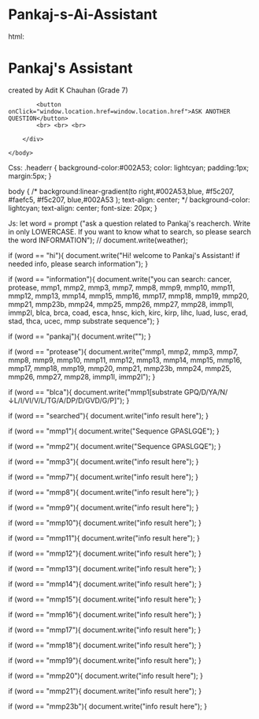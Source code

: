 # Pankaj-s-Ai-Assistant
html:
<!DOCTYPE html>
<html>
    <head>
        <title>
           AI Assistant by Aditi K Chauhan Grade 7
        </title>
    </head>
    <body>
        <div class="headerr">
            <h1>Pankaj's Assistant</h1> 
            <p>created by Adit K Chauhan (Grade 7) </p>

<!-- <p>(reload to chat again)</p> -->
            <button onClick="window.location.href=window.location.href">ASK ANOTHER QUESTION</button>
            <br> <br> <br>

        </div>
        
    </body>
</html>


Css:
.headerr {
    background-color:#002A53;
    color: lightcyan;
    padding:1px;
    margin:5px;
}

body {
   /* background:linear-gradient(to right,#002A53,blue, #f5c207, #faefc5, #f5c207, blue,#002A53 );
    text-align: center; */
    background-color: lightcyan;
    text-align: center;
    font-size: 20px;
}






Js:
let word = prompt ("ask a question related to Pankaj's reacherch. Write in only LOWERCASE. If you want to know what to search, so please search the word INFORMATION");
// document.write(weather);



if (word == "hi"){
    document.write("Hi! welcome to Pankaj's Assistant! if needed info, please search information");
}



if (word == "information"){
    document.write("you can search: cancer, protease, mmp1, mmp2, mmp3, mmp7, mmp8, mmp9, mmp10, mmp11, mmp12, mmp13, mmp14, mmp15, mmp16, mmp17, mmp18, mmp19, mmp20, mmp21, mmp23b, mmp24, mmp25, mmp26, mmp27, mmp28, immp1l, immp2l, blca, brca, coad, esca, hnsc, kich, kirc, kirp, lihc, luad, lusc, erad, stad, thca, ucec, mmp substrate sequence");
}




if (word == "pankaj"){
    document.write("");
}



if (word == "protease"){
    document.write("mmp1, mmp2, mmp3, mmp7, mmp8, mmp9, mmp10, mmp11, mmp12, mmp13, mmp14, mmp15, mmp16, mmp17, mmp18, mmp19, mmp20, mmp21, mmp23b, mmp24, mmp25, mmp26, mmp27, mmp28, immp1l, immp2l");
}


if (word == "blca"){
    document.write("mmp1[substrate GPQ/D/YA/N/↓L/I/VI/V/L/TG/A/DP/D/GVD/G/P]");
}



if (word == "searched"){
    document.write("info result here");
}



if (word == "mmp1"){
    document.write("Sequence GPASLGQE");
}



if (word == "mmp2"){
    document.write("Sequence GPASLGQE");
}





if (word == "mmp3"){
    document.write("info result here");
}




if (word == "mmp7"){
    document.write("info result here");
}



if (word == "mmp8"){
    document.write("info result here");
}



if (word == "mmp9"){
    document.write("info result here");
}



if (word == "mmp10"){
    document.write("info result here");
}





if (word == "mmp11"){
    document.write("info result here");
}



if (word == "mmp12"){
    document.write("info result here");
}



if (word == "mmp13"){
    document.write("info result here");
}



if (word == "mmp14"){
    document.write("info result here");
}





if (word == "mmp15"){
    document.write("info result here");
}



if (word == "mmp16"){
    document.write("info result here");
}



if (word == "mmp17"){
    document.write("info result here");
}



if (word == "mmp18"){
    document.write("info result here");
}





if (word == "mmp19"){
    document.write("info result here");
}



if (word == "mmp20"){
    document.write("info result here");
}



if (word == "mmp21"){
    document.write("info result here");
}



if (word == "mmp23b"){
    document.write("info result here");
}



